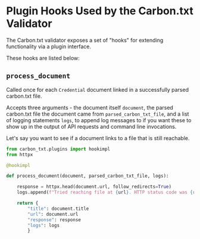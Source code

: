 # Plugin Hooks Used by the Carbon.txt Validator

The Carbon.txt validator exposes a set of "hooks" for extending functionality via a plugin interface.

These hooks are listed below:


## `process_document`

Called once for each `Credential` document linked in a successfully parsed carbon.txt file.

Accepts three arguments - the document itself `document`, the parsed carbon.txt file the document came from `parsed_carbon_txt_file`, and a list of logging statements `logs`, to append log messages to if you want these to show up in the output of API requests and command line invocations.

Let's say you want to see if a document links to a file that is still reachable.

```python
from carbon_txt.plugins import hookimpl
from httpx

@hookimpl

def process_document(document, parsed_carbon_txt_file, logs):

    response = httpx.head(document.url, follow_redirects=True)
    logs.append(f"Tried reaching file at {url}. HTTP status code was {response.status_code}")

    return {
        "title": document.title
        "url": document.url
        "response": response
        "logs": logs
        }

```
